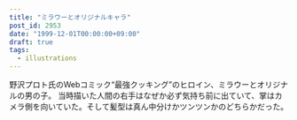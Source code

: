```yaml
---
title: "ミラウーとオリジナルキャラ"
post_id: 2953
date: "1999-12-01T00:00:00+09:00"
draft: true
tags:
  - illustrations
---
```



野沢プロト氏のWebコミック“最強クッキング”のヒロイン、ミラウーとオリジナルの男の子。 当時描いた人間の右手はなぜか必ず気持ち前に出ていて、掌はカメラ側を向いていた。そして髪型は真ん中分けかツンツンかのどちらかだった。
